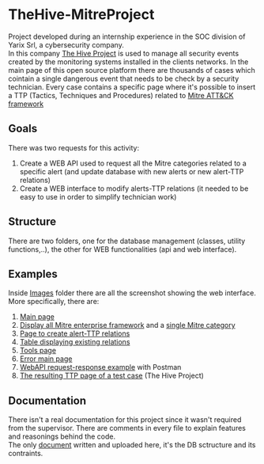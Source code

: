 # TheHive-MitreProject
Project developed during an internship experience in the SOC division of Yarix Srl, a cybersecurity company.<br>
In this company [The Hive Project](https://thehive-project.org/) is used to manage all security events created by the monitoring systems installed in the clients networks. In the main page of this open source platform there are thousands of cases which cointain a single dangerous event that needs to be check by a security technician. Every case contains a specific page where it's possible to insert a TTP (Tactics, Techniques and Procedures) related to [Mitre ATT&CK framework](https://attack.mitre.org/) 

## Goals
There was two requests for this activity:
1. Create a WEB API used to request all the Mitre categories related to a specific alert (and update database with new alerts or new alert-TTP relations) 
2. Create a WEB interface to modify alerts-TTP relations (it needed to be easy to use in order to simplify technician work)

## Structure
There are two folders, one for the database management (classes, utility functions,..), the other for WEB functionalities (api and web interface).

## Examples
Inside [Images](/Images) folder there are all the screenshot showing the web interface. More specifically, there are: 
1. [Main page](/Images/Home.png)
2. [Display all Mitre enterprise framework](/Images/DisplayAllCategories.png) and a [single Mitre category](/Images/DisplayCategories.png)
3. [Page to create alert-TTP relations](/Images/Alerts_blur2.png)
4. [Table displaying existing relations](/Images/MatchedAlerts.png)
5. [Tools page](/Images/Tools2.png) 
6. [Error main page](/Images/Error.png)
7. [WebAPI request-response example](/Images/Postman-AV_4_blur.png) with Postman
8. [The resulting TTP page of a test case](/Images/TheHiveResult.png) (The Hive Project)

## Documentation
There isn't a real documentation for this project since it wasn't required from the supervisor. There are comments in every file to explain features and reasonings behind the code. <br> 
The only [document](Schema%20database%20mitrettp.pdf) written and uploaded here, it's the DB sctructure and its contraints.
